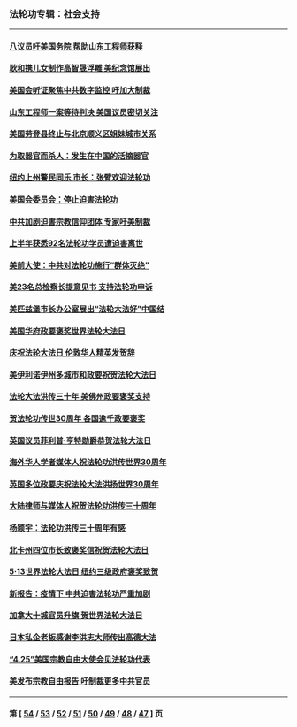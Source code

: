 ### 法轮功专辑：社会支持
---
#### [八议员吁美国务院 帮助山东工程师获释](../../pages/nf4386/n13836379.md?10020430) 
#### [耿和携儿女制作高智晟浮雕 美纪念馆展出](../../pages/nf4386/n13829624.md?10020430) 
#### [美国会听证聚焦中共数字监控 吁加大制裁](../../pages/nf4386/n13825083.md?10020430) 
#### [山东工程师一案等待判决 美国议员密切关注](../../pages/nf4386/n13815065.md?10020430) 
#### [美国劳登县终止与北京顺义区姐妹城市关系](../../pages/nf4386/n13811030.md?10020430) 
#### [为取器官而杀人：发生在中国的活摘器官](../../pages/nf4386/n13794731.md?10020430) 
#### [纽约上州警民同乐 市长：张臂欢迎法轮功](../../pages/nf4386/n13794375.md?10020430) 
#### [美国会委员会：停止迫害法轮功](../../pages/nf4386/n13788164.md?10020430) 
#### [中共加剧迫害宗教信仰团体 专家吁美制裁](../../pages/nf4386/n13780252.md?10020430) 
#### [上半年获悉92名法轮功学员遭迫害离世](../../pages/nf4386/n13772701.md?10020430) 
#### [美前大使：中共对法轮功施行“群体灭绝”](../../pages/nf4386/n13771705.md?10020430) 
#### [美23名总检察长提意见书 支持法轮功申诉](../../pages/nf4386/n13766596.md?10020430) 
#### [美匹兹堡市长办公室展出“法轮大法好”中国结](../../pages/nf4386/n13749721.md?10020430) 
#### [美国华府政要褒奖世界法轮大法日](../../pages/nf4386/n13743770.md?10020430) 
#### [庆祝法轮大法日 伦敦华人精英发贺辞](../../pages/nf4386/n13741593.md?10020430) 
#### [美伊利诺伊州多城市和政要祝贺法轮大法日](../../pages/nf4386/n13737149.md?10020430) 
#### [法轮大法洪传三十年 美佛州政要褒奖支持](../../pages/nf4386/n13737103.md?10020430) 
#### [贺法轮功传世30周年 各国逾千政要褒奖](../../pages/nf4386/n13735828.md?10020430) 
#### [英国议员菲利普‧亨特勋爵恭贺法轮大法日](../../pages/nf4386/n13736187.md?10020430) 
#### [海外华人学者媒体人祝法轮功洪传世界30周年](../../pages/nf4386/n13735835.md?10020430) 
#### [英国多位政要庆祝法轮大法洪扬世界30周年](../../pages/nf4386/n13734739.md?10020430) 
#### [大陆律师与媒体人祝贺法轮功洪传三十周年](../../pages/nf4386/n13735062.md?10020430) 
#### [杨颖宇：法轮功洪传三十周年有感](../../pages/nf4386/n13734884.md?10020430) 
#### [北卡州四位市长致褒奖信祝贺法轮大法日](../../pages/nf4386/n13733292.md?10020430) 
#### [5·13世界法轮大法日 纽约三级政府褒奖致贺](../../pages/nf4386/n13732651.md?10020430) 
#### [新报告：疫情下 中共迫害法轮功严重加剧](../../pages/nf4386/n13732612.md?10020430) 
#### [加拿大十城官员升旗 贺世界法轮大法日](../../pages/nf4386/n13729166.md?10020430) 
#### [日本私企老板感谢李洪志大师传出高德大法](../../pages/nf4386/n13726335.md?10020430) 
#### [“4.25”美国宗教自由大使会见法轮功代表](../../pages/nf4386/n13724124.md?10020430) 
#### [美发布宗教自由报告 吁制裁更多中共官员](../../pages/nf4386/n13720670.md?10020430) 

---
#### 第 [ [54](./54.md?10020430) / [53](./53.md?10020430) / [52](./52.md?10020430) / [51](./51.md?10020430) / [50](./50.md?10020430) / [49](./49.md?10020430) / [48](./48.md?10020430) / [47](./47.md?10020430) ] 页
